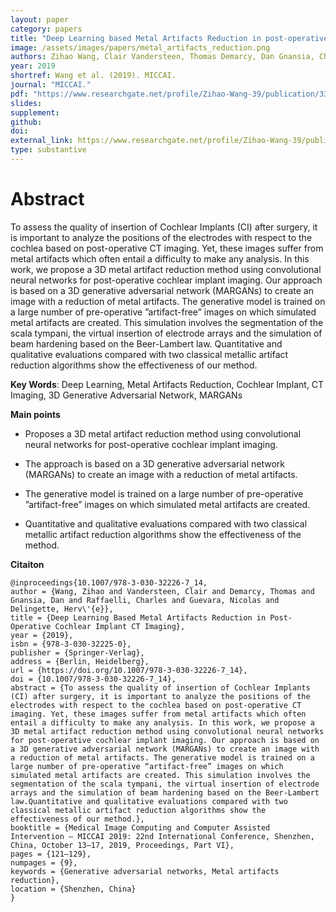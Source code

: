 ```yaml
---
layout: paper
category: papers
title: "Deep Learning based Metal Artifacts Reduction in post-operative Cochlear Implant CT Imaging"
image: /assets/images/papers/metal_artifacts_reduction.png
authors: Zihao Wang, Clair Vandersteen, Thomas Demarcy, Dan Gnansia, Charles Raffaelli, Nicolas Guevara, Hervé Delingette
year: 2019
shortref: Wang et al. (2019). MICCAI.
journal: "MICCAI."
pdf: "https://www.researchgate.net/profile/Zihao-Wang-39/publication/336470900_Deep_Learning_Based_Metal_Artifacts_Reduction_in_Post-operative_Cochlear_Implant_CT_Imaging/links/638a2b18ca2e4b239c814bf2/Deep-Learning-Based-Metal-Artifacts-Reduction-in-Post-operative-Cochlear-Implant-CT-Imaging.pdf"
slides: 
supplement: 
github: 
doi: 
external_link: https://www.researchgate.net/profile/Zihao-Wang-39/publication/336470900_Deep_Learning_Based_Metal_Artifacts_Reduction_in_Post-operative_Cochlear_Implant_CT_Imaging/links/638a2b18ca2e4b239c814bf2/Deep-Learning-Based-Metal-Artifacts-Reduction-in-Post-operative-Cochlear-Implant-CT-Imaging.pdf
type: substantive
---
```


# Abstract

To assess the quality of insertion of Cochlear Implants (CI) after surgery, it is important to analyze the positions of the electrodes with respect to the cochlea based on post-operative CT imaging. Yet, these images suffer from metal artifacts which often entail a difficulty to make any analysis. In this work, we propose a 3D metal artifact reduction method using convolutional neural networks for post-operative cochlear implant imaging. Our approach is based on a 3D generative adversarial network (MARGANs) to create an image with a reduction of metal artifacts. The generative model is trained on a large number of pre-operative ”artifact-free” images on which simulated metal artifacts are created. This simulation involves the segmentation of the scala tympani, the virtual insertion of electrode arrays and the simulation of beam hardening based on the Beer-Lambert law. Quantitative and qualitative evaluations compared with two classical metallic artifact reduction algorithms show the effectiveness of our method.

**Key Words**:  Deep Learning, Metal Artifacts Reduction, Cochlear Implant, CT Imaging, 3D Generative Adversarial Network, MARGANs

**Main points**

- Proposes a 3D metal artifact reduction method using convolutional neural networks for post-operative cochlear implant imaging.

- The approach is based on a 3D generative adversarial network (MARGANs) to create an image with a reduction of metal artifacts.

- The generative model is trained on a large number of pre-operative ”artifact-free” images on which simulated metal artifacts are created.

- Quantitative and qualitative evaluations compared with two classical metallic artifact reduction algorithms show the effectiveness of the method.

**Citaiton**

```
@inproceedings{10.1007/978-3-030-32226-7_14,
author = {Wang, Zihao and Vandersteen, Clair and Demarcy, Thomas and Gnansia, Dan and Raffaelli, Charles and Guevara, Nicolas and Delingette, Herv\'{e}},
title = {Deep Learning Based Metal Artifacts Reduction in Post-Operative Cochlear Implant CT Imaging},
year = {2019},
isbn = {978-3-030-32225-0},
publisher = {Springer-Verlag},
address = {Berlin, Heidelberg},
url = {https://doi.org/10.1007/978-3-030-32226-7_14},
doi = {10.1007/978-3-030-32226-7_14},
abstract = {To assess the quality of insertion of Cochlear Implants (CI) after surgery, it is important to analyze the positions of the electrodes with respect to the cochlea based on post-operative CT imaging. Yet, these images suffer from metal artifacts which often entail a difficulty to make any analysis. In this work, we propose a 3D metal artifact reduction method using convolutional neural networks for post-operative cochlear implant imaging. Our approach is based on a 3D generative adversarial network (MARGANs) to create an image with a reduction of metal artifacts. The generative model is trained on a large number of pre-operative “artifact-free” images on which simulated metal artifacts are created. This simulation involves the segmentation of the scala tympani, the virtual insertion of electrode arrays and the simulation of beam hardening based on the Beer-Lambert law.Quantitative and qualitative evaluations compared with two classical metallic artifact reduction algorithms show the effectiveness of our method.},
booktitle = {Medical Image Computing and Computer Assisted Intervention – MICCAI 2019: 22nd International Conference, Shenzhen, China, October 13–17, 2019, Proceedings, Part VI},
pages = {121–129},
numpages = {9},
keywords = {Generative adversarial networks, Metal artifacts reduction},
location = {Shenzhen, China}
}
```